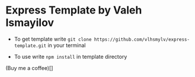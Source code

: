 # Express Template by Valeh Ismayilov

- To get template write ``` git clone https://github.com/vlhsmylv/express-template.git ``` in your terminal

- To use write ``` npm install ``` in template directory

(Buy me a coffee)[]
